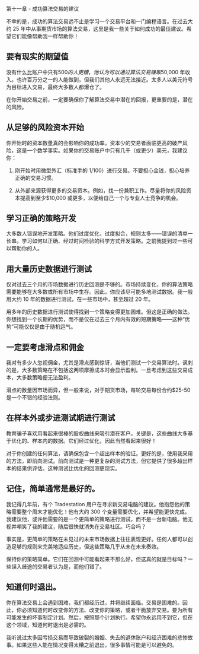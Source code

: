 第十一章 - 成功算法交易的建议

不幸的是，成功的算法交易远不止是学习一个交易平台和一门编程语言。在过去大约 25 年中从事期货市场的算法交易，这里是我一些关于如何成功的最佳建议。希望它们能像帮助我一样帮助你！

## 要有现实的期望值

没有什么比账户中只有$500 的人更糟，他认为可以通过算法交易赚取$50,000 年收入。也许百万分之一的人能做到，但我们其他人永远无法接近。太多人以美元符号为目标进入交易，最终大多数人都爆仓了。

在你开始交易之前，一定要确保你了解算法交易中潜在的回报，更重要的是，潜在的风险。

## 从足够的风险资本开始

你开始时的资本数量真的会影响你的成功率。资本少的交易者面临更高的破产风险，这是一个数学事实。如果你的交易账户中只有几千（或更少）美元，我建议你：

1.  刚开始时用微型外汇（标准手的 1/100）进行交易。不要担心金钱，担心培养正确的交易习惯。

1.  从外部来源获得更多的交易资本。例如，找一份兼职工作。尽量将你的风险资本提高到至少$10,000 或更多，以便给自己一个与专业人士竞争的机会。

## 学习正确的策略开发

大多数人错误地开发策略。他们过度优化，过度拟合，规则太多——错误的清单一长串。学习如何以正确、经过时间检验的科学方式开发策略。之前我提到过一些可以帮助你的人。

## 用大量历史数据进行测试

仅对过去三个月的市场数据进行历史回测是不够的。市场持续变化，你的算法策略需要能够在大多数或所有市场中生存。因此，你应该尽可能多地测试数据。我一般用大约 10 年的数据进行测试，在一些市场中，甚至超过 20 年。

用多年的历史数据进行测试使得找到一个策略变得更加困难。但这是正确的做法。你想找到一个长期的优势，而不是仅在过去三个月内有效的短期策略——这种“优势”可能仅仅是由于随机运气。

## 一定要考虑滑点和佣金

我对有多少人忽视佣金，尤其是滑点感到惊讶，当他们测试一个交易算法时。讽刺的是，大多数策略在不包括这两项摩擦成本时会显示盈利。一旦考虑到这些交易成本，大多数策略便无法盈利。

滑点的数量因市场而异，但一般来说，对于期货市场，每轮交易每份合约$25-50 是一个不错的经验法则。

## 在样本外或步进测试期进行测试

教育骗子喜欢用看起来很棒的股权曲线来吸引潜在客户。关键是，这些曲线大多基于优化的、样本内的数据。它们经过优化，因此当然看起来很好！

对于你创建的任何算法，请确保包含一个超出样本的验证。更好的是，使用我采用的方法，即前向测试。前向测试是一种更复杂的测试方法，但它提供了很多超出样本的结果供评估。这种测试比优化的回测更现实。

## 记住，简单通常是最好的。

我记得几年前，有个 Tradestation 用户在寻求新交易电脑的建议。他抱怨他的策略需要整个周末才能优化！他有大约 300 个变量需要优化，并希望能更快完成。我建议他，或许他需要的是一个更简单的策略进行测试，而不是一台新电脑。他无视并嘲笑了我的建议，随后很快就消失在交易社区。巧合吗？

事实是，更简单的策略在未见过的未来市场数据上往往表现更好。任何人都可以创造足够的规则来完美地适应历史，但这些策略几乎从未在未来奏效。

保持你的策略简单。它们在回测中可能看起来不那么好，但这真的就是目标吗？一些误入歧途的交易者认为是，而他们错了。

## 知道何时退出。

你在算法交易上会遇到困难，我们都经历过，并将继续面临。交易是困难的。因此，你必须知道何时改变你的方法、改变你的策略，或者干脆放弃交易。要为所有可能发生的坏事制定计划。然后，按照那个计划执行。希望你永远用不到它，但在这个领域，知道何时退出是必需的。

我听说过太多因亏损交易而导致破裂的婚姻、失去的退休账户和经济困难的悲惨故事。如果这些人能在情况变得太糟之前退出，很多事情可能是可以避免的。

